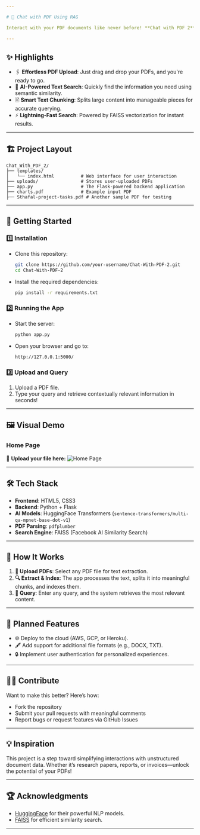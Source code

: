 ```yaml
---

# 💬 Chat with PDF Using RAG 

Interact with your PDF documents like never before! **Chat with PDF 2** makes it easy to upload, process, and query PDFs with the power of natural language processing and semantic search.

---
```


## ✨ Highlights
- 🖇️ **Effortless PDF Upload**: Just drag and drop your PDFs, and you're ready to go.
- 🧠 **AI-Powered Text Search**: Quickly find the information you need using semantic similarity.
- 🖹 **Smart Text Chunking**: Splits large content into manageable pieces for accurate querying.
- ⚡ **Lightning-Fast Search**: Powered by FAISS vectorization for instant results.

---

## 🏗️ Project Layout
```plaintext
Chat_With_PDF_2/
├── templates/
│   └── index.html          # Web interface for user interaction
├── uploads/                # Stores user-uploaded PDFs
├── app.py                  # The Flask-powered backend application
├── charts.pdf              # Example input PDF
├── Sthafal-project-tasks.pdf # Another sample PDF for testing
```

---

## 🚀 Getting Started

### 1️⃣ Installation
- Clone this repository:
  ```bash
  git clone https://github.com/your-username/Chat-With-PDF-2.git
  cd Chat-With-PDF-2
  ```
- Install the required dependencies:
  ```bash
  pip install -r requirements.txt
  ```

### 2️⃣ Running the App
- Start the server:
  ```bash
  python app.py
  ```
- Open your browser and go to:
  ```
  http://127.0.0.1:5000/
  ```

### 3️⃣ Upload and Query
1. Upload a PDF file.
2. Type your query and retrieve contextually relevant information in seconds!

---

## 🖼️ Visual Demo
### Home Page
🚀 **Upload your file here:**
![Home Page](uploads/screenshots/home.png)





---

## 🛠️ Tech Stack

- **Frontend**: HTML5, CSS3
- **Backend**: Python + Flask
- **AI Models**: HuggingFace Transformers (`sentence-transformers/multi-qa-mpnet-base-dot-v1`)
- **PDF Parsing**: `pdfplumber`
- **Search Engine**: FAISS (Facebook AI Similarity Search)

---

## 🧩 How It Works
1. **📂 Upload PDFs**: Select any PDF file for text extraction.
2. **🔍 Extract & Index**: The app processes the text, splits it into meaningful chunks, and indexes them.
3. **🤔 Query**: Enter any query, and the system retrieves the most relevant content.

---

## 🌟 Planned Features
- 🌐 Deploy to the cloud (AWS, GCP, or Heroku).
- 🖋️ Add support for additional file formats (e.g., DOCX, TXT).
- 🔒 Implement user authentication for personalized experiences.

---

## 👩‍💻 Contribute
Want to make this better? Here’s how:
- Fork the repository
- Submit your pull requests with meaningful comments
- Report bugs or request features via GitHub Issues

---

## 💡 Inspiration
This project is a step toward simplifying interactions with unstructured document data. Whether it’s research papers, reports, or invoices—unlock the potential of your PDFs!

---

## 🏆 Acknowledgments
- [HuggingFace](https://huggingface.co/) for their powerful NLP models.
- [FAISS](https://github.com/facebookresearch/faiss) for efficient similarity search.

---


